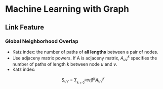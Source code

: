# Machine Learning with Graph


## Link Feature

### Global Neighborhood Overlap

* Katz index: the number of paths of **all lengths** between a pair of nodes.
* Use adjaceny matrix powers. If A is adjaceny matrix, $A^k_{uv}$ specifies the number of paths of length $k$ between node $u$ and $v$.
* Katz index:

$$S_{uv} = \sum_^{infty}_{k=0} \beta^{k} A^k_{uv}$$
